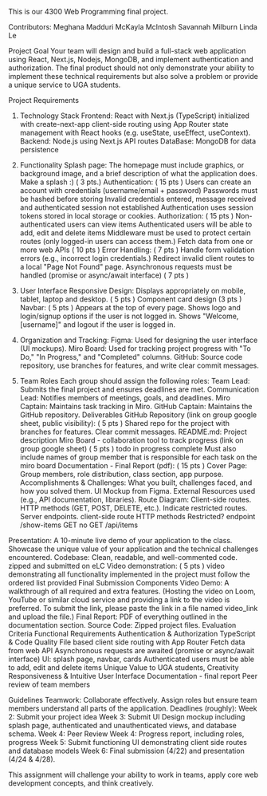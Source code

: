 This is our 4300 Web Programming final project. 

Contributors:
Meghana Madduri
McKayla McIntosh
Savannah Milburn
Linda Le

Project Goal
Your team will design and build a full-stack web application using React, Next.js, Nodejs, MongoDB, and implement authentication and authorization. The final product should not only demonstrate your ability to implement these technical requirements but also solve a problem or provide a unique service to UGA students.

Project Requirements
1. Technology Stack
Frontend: React with Next.js (TypeScript) initialized with create-next-app
client-side routing using App Router state management with React hooks (e.g. useState, useEffect, useContext).
Backend: Node.js using Next.js API routes
DataBase: MongoDB for data persistence
2. Functionality
Splash page:  The homepage must include graphics, or background image,  and a brief description of what the application does.  Make a splash :) ( 3 pts.)
Authentication: ( 15 pts )
Users can create an account with credentials (username/email + password) 
Passwords must be hashed before storing
Invalid credentials entered, message received and authenticated session not established
Authentication uses session tokens stored in local storage or cookies.
Authorization: ( 15 pts )
Non-authenticated users can view items
Authenticated users will be able to add, edit and delete items
Middleware must be used to protect certain routes (only logged-in users can access them.)
Fetch data from one or more web APIs ( 10 pts )
Error Handling: ( 7 pts )
Handle form validation errors (e.g., incorrect login credentials.) 
Redirect invalid client routes to a local "Page Not Found" page. 
Asynchronous requests must be handled (promise or async/await interface) ( 7 pts )
3. User Interface
Responsive Design: Displays appropriately on mobile, tablet, laptop and desktop. ( 5 pts )
Component card design (3 pts )
Navbar: ( 5 pts )
Appears at the top of every page.
Shows logo and login/signup options if the user is not logged in.
Shows "Welcome, [username]" and logout if the user is logged in.
4. Organization and Tracking:
Figma: Used for designing the user interface (UI mockups).
Miro Board: Used for tracking project progress with "To Do," "In Progress," and "Completed" columns.
GitHub: Source code repository, use branches for features, and write clear commit messages. 


5. Team Roles
Each group should assign the following roles:
Team Lead: Submits the final project and ensures deadlines are met.
Communication Lead: Notifies members of meetings, goals, and deadlines.
Miro Captain: Maintains task tracking in Miro.
GitHub Captain: Maintains the GitHub repository.
Deliverables
GitHub Repository (link on group google sheet, public visibility):  ( 5 pts )
Shared repo for the project with branches for features.
Clear commit messages.
README.md: Project description
Miro Board - collaboration tool to track progress (link on group google sheet) ( 5 pts )
todo
in progress
complete
Must also include names of group member that is responsible for each task on the miro board
Documentation - Final Report (pdf): ( 15 pts )
Cover Page: Group members, role distribution, class section, app purpose.
Accomplishments & Challenges: What you built, challenges faced, and how you solved them.
UI Mockup from Figma.
External Resources used (e.g., API documentation, libraries).
Route Diagram:
Client-side routes.
HTTP methods (GET, POST, DELETE, etc.).
Indicate restricted routes.
Server endpoints.
client-side route
HTTP methods
Restricted?
endpoint
/show-items
GET
no
GET /api/items


Presentation:
A 10-minute live demo of your application to the class.
Showcase the unique value of your application and the technical challenges encountered.
Codebase:
Clean, readable, and well-commented code.
zipped and submitted on eLC
Video demonstration: ( 5 pts )
video demonstrating all functionality implemented in the project
must follow the ordered list provided
Final Submission Components
Video Demo: A walkthrough of all required and extra features. (Hosting the video on Loom, YouTube or similar cloud service and providing a link to the video is preferred. To submit the link, please paste the link in a file named video_link and upload the file.)
Final Report: PDF of everything outlined in the documentation section.
Source Code: Zipped project files.
Evaluation Criteria
Functional Requirements
Authentication & Authorization
TypeScript & Code Quality
File based client side routing with App Router
Fetch data from web API
Asynchronous requests are awaited (promise or async/await interface) 
UI: splash page, navbar, cards
Authenticated users must be able to add, edit and delete items
Unique Value to UGA students, Creativity
Responsiveness & Intuitive User Interface
Documentation - final report
Peer review of team members

Guidelines
Teamwork: Collaborate effectively. Assign roles but ensure team members understand all parts of the application.
Deadlines (roughly):
Week 2: Submit your project idea 
Week 3: Submit UI Design mockup including splash page, authenticated and unauthenticated views, and database schema.
Week 4: Peer Review
Week 4: Progress report, including roles, progress
Week 5: Submit  functioning UI demonstrating  client side routes and database models 
Week 6: Final submission (4/22) and presentation (4/24 & 4/28).

This assignment will challenge your ability to work in teams, apply core web development concepts, and think creatively. 
